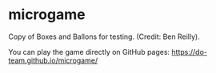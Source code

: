 # microgame
Copy of Boxes and Ballons for testing. (Credit: Ben Reilly).

You can play the game directly on GitHub pages:
https://do-team.github.io/microgame/
